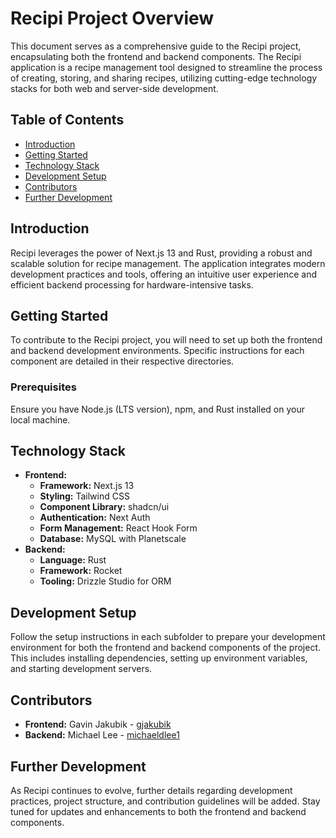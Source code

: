 # Recipi Project Overview

This document serves as a comprehensive guide to the Recipi project, encapsulating both the frontend and backend components. The Recipi application is a recipe management tool designed to streamline the process of creating, storing, and sharing recipes, utilizing cutting-edge technology stacks for both web and server-side development.

## Table of Contents

- [Introduction](#introduction)
- [Getting Started](#getting-started)
- [Technology Stack](#technology-stack)
- [Development Setup](#development-setup)
- [Contributors](#contributors)
- [Further Development](#further-development)

## Introduction

Recipi leverages the power of Next.js 13 and Rust, providing a robust and scalable solution for recipe management. The application integrates modern development practices and tools, offering an intuitive user experience and efficient backend processing for hardware-intensive tasks.

## Getting Started

To contribute to the Recipi project, you will need to set up both the frontend and backend development environments. Specific instructions for each component are detailed in their respective directories.

### Prerequisites

Ensure you have Node.js (LTS version), npm, and Rust installed on your local machine.

## Technology Stack

- **Frontend:**
  - **Framework:** Next.js 13
  - **Styling:** Tailwind CSS
  - **Component Library:** shadcn/ui
  - **Authentication:** Next Auth
  - **Form Management:** React Hook Form
  - **Database:** MySQL with Planetscale
- **Backend:**
  - **Language:** Rust
  - **Framework:** Rocket
  - **Tooling:** Drizzle Studio for ORM

## Development Setup

Follow the setup instructions in each subfolder to prepare your development environment for both the frontend and backend components of the project. This includes installing dependencies, setting up environment variables, and starting development servers.

## Contributors

- **Frontend:** Gavin Jakubik - [gjakubik](https://github.com/gjakubik)
- **Backend:** Michael Lee - [michaeldlee1](https://github.com/michaeldlee1)

## Further Development

As Recipi continues to evolve, further details regarding development practices, project structure, and contribution guidelines will be added. Stay tuned for updates and enhancements to both the frontend and backend components.
